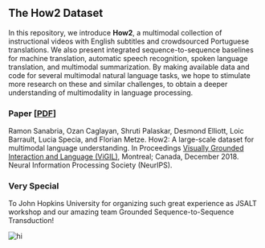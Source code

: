 ## The How2 Dataset
In this repository, we introduce **How2**, a multimodal collection of instructional videos with English subtitles and crowdsourced Portuguese translations. We also present integrated sequence-to-sequence baselines for machine translation, automatic speech recognition, spoken language translation, and multimodal summarization. By making available data and code for several multimodal natural language tasks, we hope to stimulate more research on these and similar challenges, to obtain a deeper understanding of multimodality in language processing.

### Paper [[PDF](https://arxiv.org/abs/1811.00347)]
Ramon Sanabria, Ozan Caglayan, Shruti Palaskar, Desmond Elliott, Loic Barrault, Lucia Specia, and Florian Metze. How2: A large-scale dataset for multimodal language understanding. In Proceedings [Visually Grounded Interaction and Language (ViGIL)](https://nips2018vigil.github.io), Montreal; Canada, December 2018. Neural Information Processing Society (NeurIPS).

### Very Special
To John Hopkins University for organizing such great experience as JSALT workshop and our amazing team Grounded Sequence-to-Sequence Transduction!

<img src="docs/imgs/jsalt_s2s_team.gif" alt="hi" class="inline"/>



